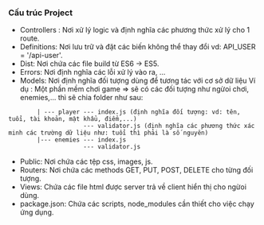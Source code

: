 ### Cấu trúc Project
* Controllers : Nơi xử lý logic và định nghĩa các phương thức xử lý cho 1 route.
* Definitions: Nơi lưu trữ và đặt các biến không thể thay đổi vd: API_USER = '/api-user'.
* Dist: Nơi chứa các file build từ ES6 -> ES5.
* Errors: Nơi định nghĩa các lỗi xử lý vào ra, ...
* Models: Nơi định nghĩa đối tượng dùng để tương tác với cơ sở dữ liệu
Ví dụ : Một phần mềm chơi game => sẽ có các đối tượng như ngừoi chơi, enemies,...
thì sẽ chia folder như sau: 
``` Models: 
        | --- player --- index.js (định nghĩa đối tượng: vd: tên, tuổi, tài khoản, mật khẩu, điểm,...)
                     --- validator.js (định nghĩa các phương thức xác minh các trường dữ liệu như: tuổi thì phải là số nguyên)
        |--- enemies --- index.js
                     --- validator.js
 ```
* Public: Nơi chứa các tệp css, images, js.
* Routers: Nơi chứa các methods GET, PUT, POST, DELETE cho từng đối tượng.
* Views: Chứa các file html được server trả về client hiển thị cho ngừoi dùng.
* package.json: Chứa các scripts, node_modules cần thiết cho việc chạy ứng dụng.